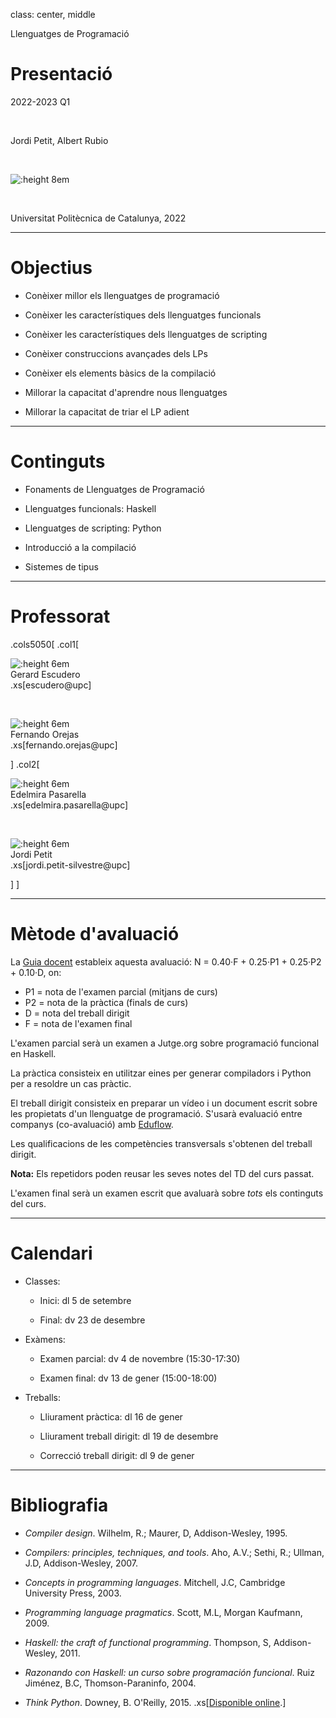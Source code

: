 
class: center, middle


Llenguatges de Programació

# Presentació

2022-2023 Q1

<br/>

Jordi Petit, Albert Rubio

<br/>

![:height 8em](img/hello-world.png)

<br/>

Universitat Politècnica de Catalunya, 2022



---

# Objectius



- Conèixer millor els llenguatges de programació

- Conèixer les característiques dels llenguatges funcionals

- Conèixer les característiques dels llenguatges de scripting

- Conèixer construccions avançades dels LPs

- Conèixer els elements bàsics de la compilació

- Millorar la capacitat d'aprendre nous llenguatges

- Millorar la capacitat de triar el LP adient


---

# Continguts

- Fonaments de Llenguatges de Programació

- Llenguatges funcionals: Haskell

- Llenguatges de scripting: Python

- Introducció a la compilació

- Sistemes de tipus


---

# Professorat


.cols5050[
.col1[

![:height 6em](img/profes/gescudero.png)
<br>
Gerard Escudero
<br>
.xs[escudero@upc]

<br>


![:height 6em](img/profes/forejas.png)
<br>
Fernando Orejas
<br>
.xs[fernando.orejas@upc]



]
.col2[

![:height 6em](img/profes/edelmira.png)
<br>
Edelmira Pasarella
<br>
.xs[edelmira.pasarella@upc]

<br>

![:height 6em](img/profes/jpetit.png)
<br>
Jordi Petit
<br>
.xs[jordi.petit-silvestre@upc]

]
]




---

# Mètode d'avaluació

La [Guia docent](https://www.fib.upc.edu/ca/estudis/graus/grau-en-enginyeria-informatica/pla-destudis/assignatures/LP)
estableix aquesta avaluació: N = 0.40·F + 0.25·P1 + 0.25·P2 + 0.10·D,
on:

- P1 = nota de l'examen parcial (mitjans de curs)
- P2 = nota de la pràctica (finals de curs)
- D = nota del treball dirigit
- F = nota de l'examen final

L'examen parcial serà un examen a Jutge.org sobre programació funcional en Haskell.

La pràctica consisteix en utilitzar eines per generar compiladors i
Python per a resoldre un cas pràctic.

El treball dirigit consisteix en preparar un vídeo i un document escrit sobre
les propietats d'un llenguatge de programació. S'usarà
evaluació entre companys (co-avaluació) amb [Eduflow](https://www.eduflow.com).

Les qualificacions de les competències transversals s'obtenen del treball
dirigit.

**Nota:** Els repetidors poden reusar les seves notes
del TD del curs passat.

L'examen final serà un examen escrit que avaluarà sobre *tots* els continguts
del curs.




---

# Calendari

- Classes:

    - Inici: dl 5 de setembre

    - Final: dv 23 de desembre

- Exàmens:

    - Examen parcial: dv 4 de novembre (15:30-17:30)

    - Examen final: dv 13 de gener (15:00-18:00)

- Treballs:

    - Lliurament pràctica: dl 16 de gener

    - Lliurament treball dirigit: dl 19 de desembre

    - Correcció treball dirigit: dl 9 de gener 
---


# Bibliografia

- *Compiler design*. Wilhelm, R.; Maurer, D, Addison-Wesley, 1995.

- *Compilers: principles, techniques, and tools*. Aho, A.V.; Sethi, R.;
Ullman, J.D, Addison-Wesley, 2007.

- *Concepts in programming languages*. Mitchell, J.C, Cambridge University Press, 2003.

- *Programming language pragmatics*. Scott, M.L, Morgan Kaufmann, 2009.

- *Haskell: the craft of functional programming*. Thompson, S, Addison-Wesley, 2011.

- *Razonando con Haskell: un curso sobre programación funcional*. Ruiz Jiménez, B.C,
Thomson-Paraninfo, 2004.

- *Think Python*. Downey, B. O'Reilly, 2015. .xs[[Disponible online](https://greenteapress.com/wp/think-python-2e/).]
